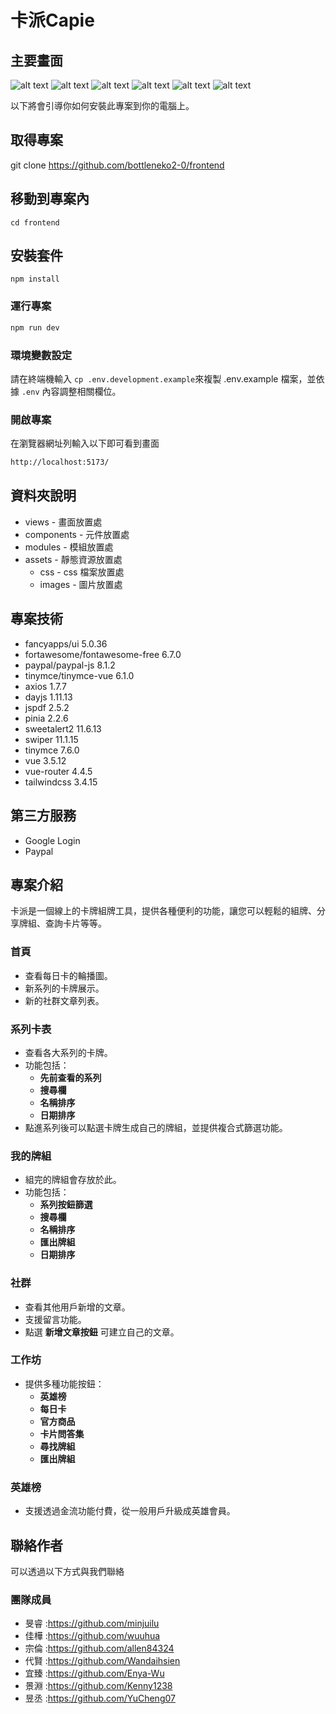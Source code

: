 # 卡派Capie

## 主要畫面

![alt text](image.png)
![alt text](image-1.png)
![alt text](image-2.png)
![alt text](image-3.png)
![alt text](image-5.png)
![alt text](image-4.png)

以下將會引導你如何安裝此專案到你的電腦上。

## 取得專案

git clone https://github.com/bottleneko2-0/frontend

## 移動到專案內

```
cd frontend
```

## 安裝套件

```
npm install
```

### 運行專案

```sh
npm run dev
```
### 環境變數設定

請在終端機輸入 `cp .env.development.example`來複製 .env.example 檔案，並依據 `.env` 內容調整相關欄位。

### 開啟專案

在瀏覽器網址列輸入以下即可看到畫面

```sh
http://localhost:5173/
```

## 資料夾說明

- views - 畫面放置處
- components - 元件放置處
- modules - 模組放置處
- assets - 靜態資源放置處
  - css - css 檔案放置處
  - images - 圖片放置處


## 專案技術

- fancyapps/ui 5.0.36
- fortawesome/fontawesome-free 6.7.0
- paypal/paypal-js 8.1.2
- tinymce/tinymce-vue 6.1.0
- axios 1.7.7
- dayjs 1.11.13
- jspdf 2.5.2
- pinia 2.2.6
- sweetalert2 11.6.13
- swiper 11.1.15
- tinymce 7.6.0
- vue 3.5.12
- vue-router 4.4.5
- tailwindcss 3.4.15

## 第三方服務

- Google Login
- Paypal

## 專案介紹

卡派是一個線上的卡牌組牌工具，提供各種便利的功能，讓您可以輕鬆的組牌、分享牌組、查詢卡片等等。


 ### **首頁**
- 查看每日卡的輪播圖。
- 新系列的卡牌展示。
- 新的社群文章列表。

### **系列卡表**
- 查看各大系列的卡牌。
- 功能包括：
  - **先前查看的系列**
  - **搜尋欄**
  - **名稱排序**
  - **日期排序**
- 點進系列後可以點選卡牌生成自己的牌組，並提供複合式篩選功能。

### **我的牌組**
- 組完的牌組會存放於此。
- 功能包括：
  - **系列按鈕篩選**
  - **搜尋欄**
  - **名稱排序**
  - **匯出牌組**
  - **日期排序**

### **社群**
- 查看其他用戶新增的文章。
- 支援留言功能。
- 點選 **新增文章按鈕** 可建立自己的文章。

### **工作坊**
- 提供多種功能按鈕：
  - **英雄榜**
  - **每日卡**
  - **官方商品**
  - **卡片問答集**
  - **尋找牌組**
  - **匯出牌組**


### **英雄榜**
- 支援透過金流功能付費，從一般用戶升級成英雄會員。

## 聯絡作者
 可以透過以下方式與我們聯絡

### 團隊成員
- 旻睿 :https://github.com/minjuilu
- 佳樺 :https://github.com/wuuhua
- 宗倫 :https://github.com/allen84324
- 代賢 :https://github.com/Wandaihsien
- 宜臻 :https://github.com/Enya-Wu
- 景淵 :https://github.com/Kenny1238
- 昱丞 :https://github.com/YuCheng07

